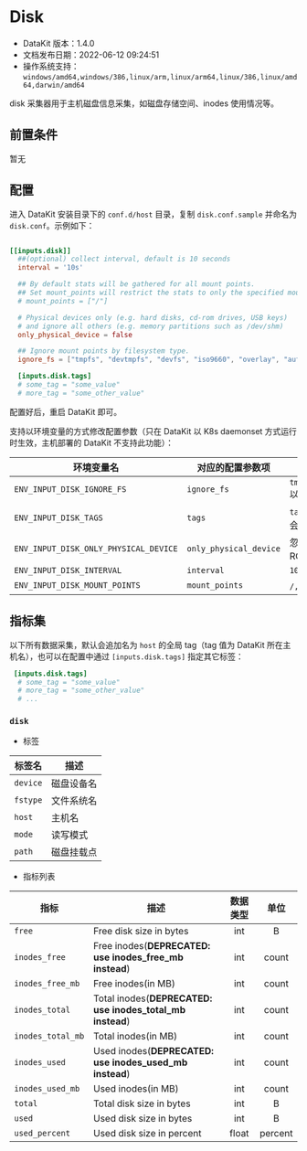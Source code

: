 
# Disk

- DataKit 版本：1.4.0
- 文档发布日期：2022-06-12 09:24:51
- 操作系统支持：`windows/amd64,windows/386,linux/arm,linux/arm64,linux/386,linux/amd64,darwin/amd64`

disk 采集器用于主机磁盘信息采集，如磁盘存储空间、inodes 使用情况等。

## 前置条件

暂无

## 配置

进入 DataKit 安装目录下的 `conf.d/host` 目录，复制 `disk.conf.sample` 并命名为 `disk.conf`。示例如下：

```toml

[[inputs.disk]]
  ##(optional) collect interval, default is 10 seconds
  interval = '10s'

  ## By default stats will be gathered for all mount points.
  ## Set mount_points will restrict the stats to only the specified mount points.
  # mount_points = ["/"]

  # Physical devices only (e.g. hard disks, cd-rom drives, USB keys)
  # and ignore all others (e.g. memory partitions such as /dev/shm)
  only_physical_device = false

  ## Ignore mount points by filesystem type.
  ignore_fs = ["tmpfs", "devtmpfs", "devfs", "iso9660", "overlay", "aufs", "squashfs"]

  [inputs.disk.tags]
  # some_tag = "some_value"
  # more_tag = "some_other_value"
```

配置好后，重启 DataKit 即可。

支持以环境变量的方式修改配置参数（只在 DataKit 以 K8s daemonset 方式运行时生效，主机部署的 DataKit 不支持此功能）：

| 环境变量名                            | 对应的配置参数项       | 参数示例                                                                                 |
| ---                                   | ---                    | ---                                                                                      |
| `ENV_INPUT_DISK_IGNORE_FS`            | `ignore_fs`            | `tmpfs,devtmpfs,devfs,iso9660,overlay,aufs,squashfs` 以英文逗号隔开                      |
| `ENV_INPUT_DISK_TAGS`                 | `tags`                 | `tag1=value1,tag2=value2` 如果配置文件中有同名 tag，会覆盖它                             |
| `ENV_INPUT_DISK_ONLY_PHYSICAL_DEVICE` | `only_physical_device` | 忽略非物理磁盘（如网盘、NFS 等，只采集本机硬盘/CD ROM/USB 磁盘等）任意给一个字符串值即可 |
| `ENV_INPUT_DISK_INTERVAL` | `interval` | `10s` |
| `ENV_INPUT_DISK_MOUNT_POINTS` | `mount_points` | `/, /path/to/point1, /path/to/point2` 以英文逗号隔开 |

## 指标集

以下所有数据采集，默认会追加名为 `host` 的全局 tag（tag 值为 DataKit 所在主机名），也可以在配置中通过 `[inputs.disk.tags]` 指定其它标签：

``` toml
 [inputs.disk.tags]
  # some_tag = "some_value"
  # more_tag = "some_other_value"
  # ...
```



### `disk`

-  标签


| 标签名 | 描述    |
|  ----  | --------|
|`device`|磁盘设备名|
|`fstype`|文件系统名|
|`host`|主机名|
|`mode`|读写模式|
|`path`|磁盘挂载点|

- 指标列表


| 指标 | 描述| 数据类型 | 单位   |
| ---- |---- | :---:    | :----: |
|`free`|Free disk size in bytes|int|B|
|`inodes_free`|Free inodes(**DEPRECATED: use inodes_free_mb instead**)|int|count|
|`inodes_free_mb`|Free inodes(in MB)|int|count|
|`inodes_total`|Total inodes(**DEPRECATED: use inodes_total_mb instead**)|int|count|
|`inodes_total_mb`|Total inodes(in MB)|int|count|
|`inodes_used`|Used inodes(**DEPRECATED: use inodes_used_mb instead**)|int|count|
|`inodes_used_mb`|Used inodes(in MB)|int|count|
|`total`|Total disk size in bytes|int|B|
|`used`|Used disk size in bytes|int|B|
|`used_percent`|Used disk size in percent|float|percent|


